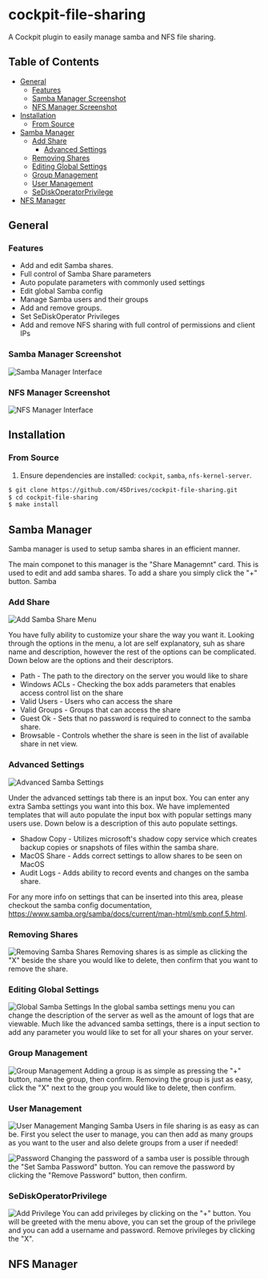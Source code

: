 # cockpit-file-sharing
A Cockpit plugin to easily manage samba and NFS file sharing.

## Table of Contents
* [General](#general)
    * [Features](#features)
    * [Samba Manager Screenshot](#samba-manager-screenshot)
    * [NFS Manager Screenshot](#nfs-manager-screenshot)
* [Installation](#installation)
    * [From Source](#from-source)
* [Samba Manager](#samba-manager)
    * [Add Share](#add-share)
        * [Advanced Settings](#advanced-settings)
    * [Removing Shares](#removing-shares)
    * [Editing Global Settings](#editing-global-settings)
    * [Group Management](#group-management)
    * [User Management](#user-management)
    * [SeDiskOperatorPrivilege](#sediskopperatorprivilege)
* [NFS Manager](#nfs-manager)

## General

### Features
* Add and edit Samba shares.
* Full control of Samba Share parameters
* Auto populate parameters with commonly used settings
* Edit global Samba config
* Manage Samba users and their groups
* Add and remove groups.
* Set SeDiskOperator Privileges
* Add and remove NFS sharing with full control of permissions and client IPs

### Samba Manager Screenshot
![Samba Manager Interface](img/samba/samba_interface.png)

### NFS Manager Screenshot
![NFS Manager Interface](img/nfs/nfs_interface.png)

## Installation
### From Source
1. Ensure dependencies are installed: `cockpit`, `samba`, `nfs-kernel-server`.
```bash
$ git clone https://github.com/45Drives/cockpit-file-sharing.git
$ cd cockpit-file-sharing
$ make install
```

## Samba Manager
Samba manager is used to setup samba shares in an efficient manner.

The main componet to this manager is the "Share Managemnt" card. This is used to edit and add samba shares. To add a share you simply click the "+" button.
Samba
### Add Share
![Add Samba Share Menu](img/samba/samba_add.png)

You have fully ability to customize your share the way you want it. Looking through the options in the menu, a lot are self explanatory, suh as share name and description, however the rest of the options can be complicated. Down below are the options and their descriptors.

* Path - The path to the directory on the server you would like to share
* Windows ACLs - Checking the box adds parameters that enables access control list on the share
* Valid Users - Users who can access the share
* Valid Groups - Groups that can access the share
* Guest Ok - Sets that no password is required to connect to the samba share.
* Browsable - Controls whether the share is seen in the list of available share in net view. 

### Advanced Settings
![Advanced Samba Settings](img/samba/samba_advanced.png)

Under the advanced settings tab there is an input box. You can enter any extra Samba settings you want into this box. We have implemented templates that will auto populate the input box with popular settings many users use. Down below is a description of this auto populate settings.

* Shadow Copy - Utilizes microsoft's shadow copy service which creates backup copies or snapshots of files within the samba share.
* MacOS Share - Adds correct settings to allow shares to be seen on MacOS
* Audit Logs - Adds ability to record events and changes on the samba share.

For any more info on settings that can be inserted into this area, please checkout the samba config documentation, https://www.samba.org/samba/docs/current/man-html/smb.conf.5.html. 

### Removing Shares
![Removing Samba Shares](img/samba/samba_remove.gif)
Removing shares is as simple as clicking the "X" beside the share you would like to delete, then confirm that you want to remove the share.

### Editing Global Settings
![Global Samba Settings](img/samba/samba_global.png)
In the global samba settings menu you can change the description of the server as well as the amount of logs that are viewable. Much like the advanced samba settings, there is a input section to add any parameter you would like to set for all your shares on your server.

### Group Management
![Group Management](img/samba/samba_group.gif)
Adding a group is as simple as pressing the "+" button, name the group, then confirm. Removing the group is just as easy, click the "X" next to the group you would like to delete, then confirm.

### User Management
![User Management](img/samba/samba_user.gif)
Manging Samba Users in file sharing is as easy as can be. First you select the user to manage, you can then add as many groups as you want to the user and also delete groups from a user if needed!

![Password](img/samba/samba_password.png)
Changing the password of a samba user is possible through the "Set Samba Password" button. You can remove the password by clicking the "Remove Password" button, then confirm.

### SeDiskOperatorPrivilege
![Add Privilege](img/samba/samba_privilege.gif)
You can add privileges by clicking on the "+" button. You will be greeted with the menu above, you can set the group of the privilege and you can add a username and password. Remove privileges by clicking the "X".

## NFS Manager